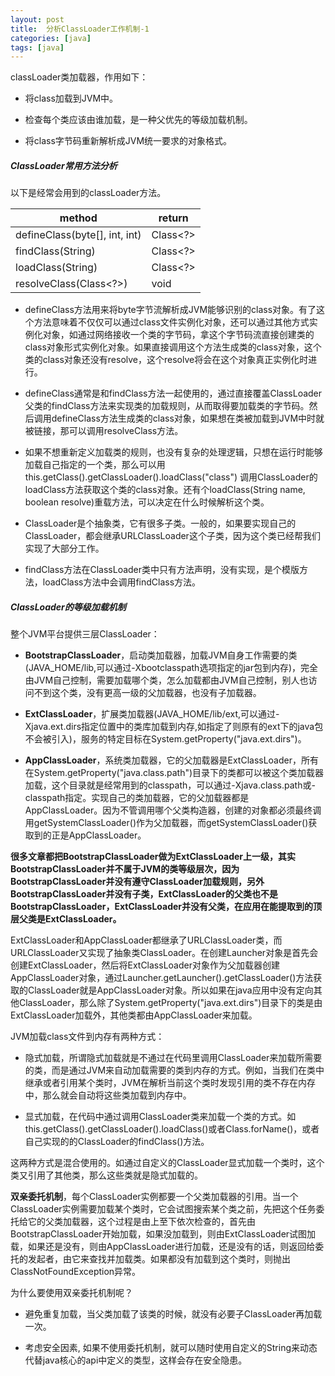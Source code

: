 ```yaml
---
layout: post
title:  分析ClassLoader工作机制-1
categories: [java]
tags: [java]
---
```


classLoader类加载器，作用如下：
- 将class加载到JVM中。

- 检查每个类应该由谁加载，是一种父优先的等级加载机制。

- 将class字节码重新解析成JVM统一要求的对象格式。
<!--more-->

##### ClassLoader常用方法分析
以下是经常会用到的classLoader方法。

|method|return|
|-|-|
|defineClass(byte[], int, int)   | Class<?>    |
|findClass(String)               | Class<?>    |
|loadClass(String)               | Class<?>    |
|resolveClass(Class<?>)          | void        |

- defineClass方法用来将byte字节流解析成JVM能够识别的class对象。有了这个方法意味着不仅仅可以通过class文件实例化对象，还可以通过其他方式实例化对象，如通过网络接收一个类的字节码，拿这个字节码流直接创建类的class对象形式实例化对象。如果直接调用这个方法生成类的class对象，这个类的class对象还没有resolve，这个resolve将会在这个对象真正实例化时进行。

- defineClass通常是和findClass方法一起使用的，通过直接覆盖ClassLoader父类的findClass方法来实现类的加载规则，从而取得要加载类的字节码。然后调用defineClass方法生成类的class对象，如果想在类被加载到JVM中时就被链接，那可以调用resolveClass方法。

- 如果不想重新定义加载类的规则，也没有复杂的处理逻辑，只想在运行时能够加载自己指定的一个类，那么可以用this.getClass().getClassLoader().loadClass("class")
调用ClassLoader的loadClass方法获取这个类的class对象。还有个loadClass(String name, boolean resolve)重载方法，可以决定在什么时候解析这个类。

- ClassLoader是个抽象类，它有很多子类。一般的，如果要实现自己的ClassLoader，都会继承URLClassLoader这个子类，因为这个类已经帮我们实现了大部分工作。

- findClass方法在ClassLoader类中只有方法声明，没有实现，是个模版方法，loadClass方法中会调用findClass方法。

##### ClassLoader的等级加载机制
整个JVM平台提供三层ClassLoader：
- **BootstrapClassLoader**，启动类加载器，加载JVM自身工作需要的类(JAVA_HOME/lib,可以通过-Xbootclasspath选项指定的jar包到内存)，完全由JVM自己控制，需要加载哪个类，怎么加载都由JVM自己控制，别人也访问不到这个类，没有更高一级的父加载器，也没有子加载器。

- **ExtClassLoader**，扩展类加载器(JAVA_HOME/lib/ext,可以通过-Xjava.ext.dirs指定位置中的类库加载到内存,如指定了则原有的ext下的java包不会被引入)，服务的特定目标在System.getProperty("java.ext.dirs")。

- **AppClassLoader**，系统类加载器，它的父加载器是ExtClassLoader，所有在System.getProperty("java.class.path")目录下的类都可以被这个类加载器加载，这个目录就是经常用到的classpath，可以通过-Xjava.class.path或-classpath指定。实现自己的类加载器，它的父加载器都是AppClassLoader。因为不管调用哪个父类构造器，创建的对象都必须最终调用getSystemClassLoader()作为父加载器，而getSystemClassLoader()获取到的正是AppClassLoader。

**很多文章都把BootstrapClassLoader做为ExtClassLoader上一级，其实BootstrapClassLoader并不属于JVM的类等级层次，因为BootstrapClassLoader并没有遵守ClassLoader加载规则，另外BootstrapClassLoader并没有子类，ExtClassLoader的父类也不是BootstrapClassLoader，ExtClassLoader并没有父类，在应用在能提取到的顶层父类是ExtClassLoader。**

ExtClassLoader和AppClassLoader都继承了URLClassLoader类，而URLClassLoader又实现了抽象类ClassLoader。在创建Launcher对象是首先会创建ExtClassLoader，然后将ExtClassLoader对象作为父加载器创建AppClassLoader对象，通过Launcher.getLauncher().getClassLoader()方法获取的ClassLoader就是AppClassLoader对象。所以如果在java应用中没有定向其他ClassLoader，那么除了System.getProperty("java.ext.dirs")目录下的类是由ExtClassLoader加载外，其他类都由AppClassLoader来加载。

JVM加载class文件到内存有两种方式：
- 隐式加载，所谓隐式加载就是不通过在代码里调用ClassLoader来加载所需要的类，而是通过JVM来自动加载需要的类到内存的方式。例如，当我们在类中继承或者引用某个类时，JVM在解析当前这个类时发现引用的类不存在内存中，那么就会自动将这些类加载到内存中。

- 显式加载，在代码中通过调用ClassLoader类来加载一个类的方式。如this.getClass().getClassLoader().loadClass()或者Class.forName()，或者自己实现的的ClassLoader的findClass()方法。

这两种方式是混合使用的。如通过自定义的ClassLoader显式加载一个类时，这个类又引用了其他类，那么这些类就是隐式加载的。

**双亲委托机制**，每个ClassLoader实例都要一个父类加载器的引用。当一个ClassLoader实例需要加载某个类时，它会试图搜索某个类之前，先把这个任务委托给它的父类加载器，这个过程是由上至下依次检查的，首先由BootstrapClassLoader开始加载，如果没加载到，则由ExtClassLoader试图加载，如果还是没有，则由AppClassLoader进行加载，还是没有的话，则返回给委托的发起者，由它来查找并加载类。如果都没有加载到这个类时，则抛出ClassNotFoundException异常。

为什么要使用双亲委托机制呢？
- 避免重复加载，当父类加载了该类的时候，就没有必要子ClassLoader再加载一次。

- 考虑安全因素, 如果不使用委托机制，就可以随时使用自定义的String来动态代替java核心的api中定义的类型，这样会存在安全隐患。
















